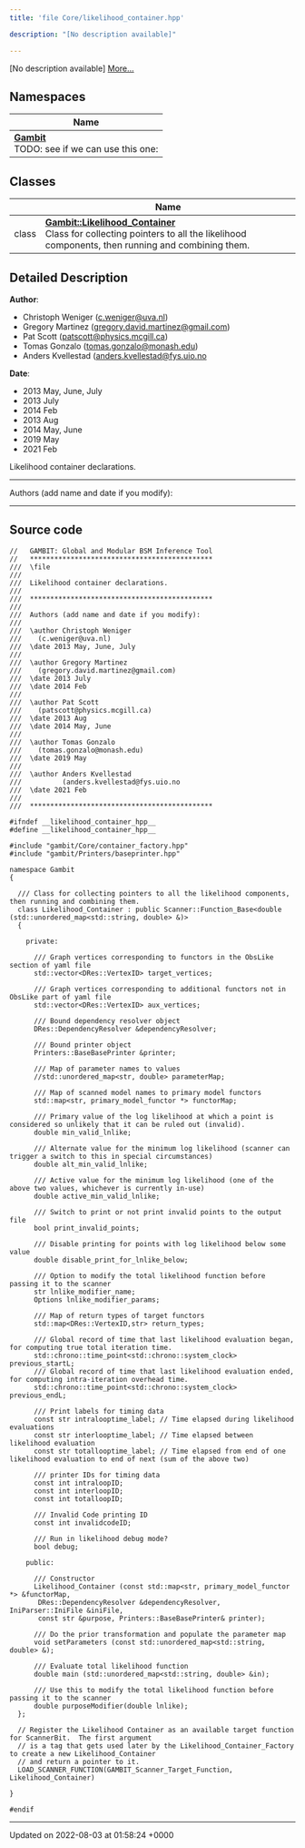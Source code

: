 ```yaml
---
title: 'file Core/likelihood_container.hpp'

description: "[No description available]"

---
```







[No description available] [More...](#detailed-description)

## Namespaces

| Name           |
| -------------- |
| **[Gambit](/documentation/code/main/namespaces/namespacegambit/)** <br>TODO: see if we can use this one:  |

## Classes

|                | Name           |
| -------------- | -------------- |
| class | **[Gambit::Likelihood_Container](/documentation/code/main/classes/classgambit_1_1likelihood__container/)** <br>Class for collecting pointers to all the likelihood components, then running and combining them.  |

## Detailed Description


**Author**: 

  * Christoph Weniger ([c.weniger@uva.nl](mailto:c.weniger@uva.nl)) 
  * Gregory Martinez ([gregory.david.martinez@gmail.com](mailto:gregory.david.martinez@gmail.com)) 
  * Pat Scott ([patscott@physics.mcgill.ca](mailto:patscott@physics.mcgill.ca)) 
  * Tomas Gonzalo ([tomas.gonzalo@monash.edu](mailto:tomas.gonzalo@monash.edu)) 
  * Anders Kvellestad ([anders.kvellestad@fys.uio.no](mailto:anders.kvellestad@fys.uio.no)


**Date**: 

  * 2013 May, June, July
  * 2013 July 
  * 2014 Feb
  * 2013 Aug 
  * 2014 May, June
  * 2019 May
  * 2021 Feb


Likelihood container declarations.



------------------

Authors (add name and date if you modify):



------------------




## Source code

```
//   GAMBIT: Global and Modular BSM Inference Tool
//   *********************************************
///  \file
///
///  Likelihood container declarations.
///
///  *********************************************
///
///  Authors (add name and date if you modify):
///
///  \author Christoph Weniger
///    (c.weniger@uva.nl)
///  \date 2013 May, June, July
///
///  \author Gregory Martinez
///    (gregory.david.martinez@gmail.com)
///  \date 2013 July
///  \date 2014 Feb
///
///  \author Pat Scott
///    (patscott@physics.mcgill.ca)
///  \date 2013 Aug
///  \date 2014 May, June
///
///  \author Tomas Gonzalo
///    (tomas.gonzalo@monash.edu)
///  \date 2019 May
///
///  \author Anders Kvellestad
///          (anders.kvellestad@fys.uio.no
///  \date 2021 Feb
///
///  *********************************************

#ifndef __likelihood_container_hpp__
#define __likelihood_container_hpp__

#include "gambit/Core/container_factory.hpp"
#include "gambit/Printers/baseprinter.hpp"

namespace Gambit
{

  /// Class for collecting pointers to all the likelihood components, then running and combining them.
  class Likelihood_Container : public Scanner::Function_Base<double (std::unordered_map<std::string, double> &)>
  {

    private:

      /// Graph vertices corresponding to functors in the ObsLike section of yaml file
      std::vector<DRes::VertexID> target_vertices;

      /// Graph vertices corresponding to additional functors not in ObsLike part of yaml file
      std::vector<DRes::VertexID> aux_vertices;

      /// Bound dependency resolver object
      DRes::DependencyResolver &dependencyResolver;

      /// Bound printer object
      Printers::BaseBasePrinter &printer;

      /// Map of parameter names to values
      //std::unordered_map<str, double> parameterMap;

      /// Map of scanned model names to primary model functors
      std::map<str, primary_model_functor *> functorMap;

      /// Primary value of the log likelihood at which a point is considered so unlikely that it can be ruled out (invalid).
      double min_valid_lnlike;

      /// Alternate value for the minimum log likelihood (scanner can trigger a switch to this in special circumstances)
      double alt_min_valid_lnlike;

      /// Active value for the minimum log likelihood (one of the above two values, whichever is currently in-use)
      double active_min_valid_lnlike;

      /// Switch to print or not print invalid points to the output file
      bool print_invalid_points;

      /// Disable printing for points with log likelihood below some value
      double disable_print_for_lnlike_below;

      /// Option to modify the total likelihood function before passing it to the scanner
      str lnlike_modifier_name;
      Options lnlike_modifier_params;

      /// Map of return types of target functors
      std::map<DRes::VertexID,str> return_types;

      /// Global record of time that last likelihood evaluation began, for computing true total iteration time.
      std::chrono::time_point<std::chrono::system_clock> previous_startL;
      /// Global record of time that last likelihood evaluation ended, for computing intra-iteration overhead time.
      std::chrono::time_point<std::chrono::system_clock> previous_endL;

      /// Print labels for timing data
      const str intralooptime_label; // Time elapsed during likelihood evaluations
      const str interlooptime_label; // Time elapsed between likelihood evaluation
      const str totallooptime_label; // Time elapsed from end of one likelihood evaluation to end of next (sum of the above two)

      /// printer IDs for timing data
      const int intraloopID;
      const int interloopID;
      const int totalloopID;

      /// Invalid Code printing ID
      const int invalidcodeID;

      /// Run in likelihood debug mode?
      bool debug;

    public:

      /// Constructor
      Likelihood_Container (const std::map<str, primary_model_functor *> &functorMap,
       DRes::DependencyResolver &dependencyResolver, IniParser::IniFile &iniFile,
       const str &purpose, Printers::BaseBasePrinter& printer);

      /// Do the prior transformation and populate the parameter map
      void setParameters (const std::unordered_map<std::string, double> &);

      /// Evaluate total likelihood function
      double main (std::unordered_map<std::string, double> &in);

      /// Use this to modify the total likelihood function before passing it to the scanner
      double purposeModifier(double lnlike);
  };

  // Register the Likelihood Container as an available target function for ScannerBit.  The first argument
  // is a tag that gets used later by the Likelihood_Container_Factory to create a new Likelihood_Container
  // and return a pointer to it.
  LOAD_SCANNER_FUNCTION(GAMBIT_Scanner_Target_Function, Likelihood_Container)

}

#endif
```


-------------------------------

Updated on 2022-08-03 at 01:58:24 +0000
